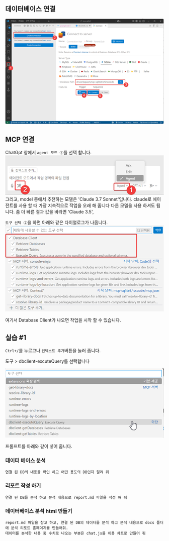 ## 데이터베이스 연결

![Database Client](./images/database-client.png)

## MCP 연결

ChatGpt 창에서 `agent 모드 ①`를 선택 합니다.
![MCP](./images/mcp-1.png)
그리고, model 중에서 추천하는 모델은 'Claude 3.7 Sonnet'입니다.
claude로 에이전트를 사용 할 때 가장 지속적으로 작업을 오래 해 줍니다
다른 모델을 사용 하셔도 됩니다.
좀 더 빠른 결과 값을 바라면 'Claude 3.5', 

`도구 선택 ②`을 하면 아래와 같은 다이얼로그가 나옵니다.
![MCP](./images/mcp-2.png)

여기서 Database Client가 나오면 작업을 시작 할 수 있습니다.


## 실습 #1
`Ctrl+/`를 누르고나 `컨텍스트 추가`버튼을 눌러 줍니다.

도구 > dbclient-excuteQuery를 선택합니다

![alt text](./images/mcp-3.png)

프롬프트를 아래와 같이 넣어 줍니다.
### 데이터 베이스 분석
```
연결 된 DB의 내용을 확인 하고 어떤 용도의 DB인지 알려 줘
```

### 리포트 작성 하기
```
연결 된 DB를 분석 하고 분석 내용으로 report.md 파일을 작성 해 줘
```

### 데이터베이스 분석 html 만들기
```
report.md 파일을 참고 하고, 연결 된 DB의 데이터를 분석 하고 분석 내용으로 docs 폴더에 분석 리포트 홈페이지를 만들어줘. 
데이터를 분석한 내용 중 수치로 나오는 부분은 chat.js를 이용 챠트로 만들어 줘
```
